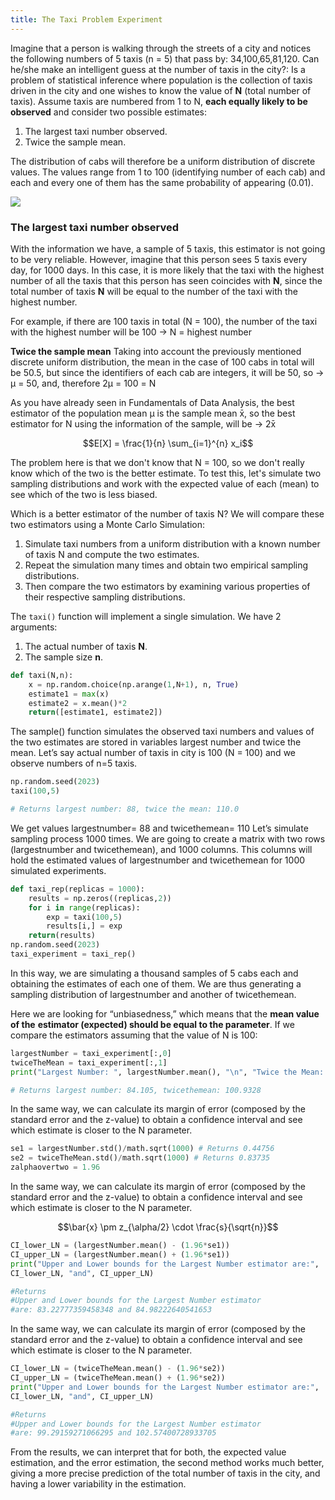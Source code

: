 ```yaml
---
title: The Taxi Problem Experiment
---
```


Imagine that a person is walking through the streets of a city and notices the
following numbers of 5 taxis (n = 5) that pass by: 34,100,65,81,120. Can he/she
make an intelligent guess at the number of taxis in the city?: Is a problem of
statistical inference where population is the collection of taxis driven in the city
and one wishes to know the value of **N** (total number of taxis).
Assume taxis are numbered from 1 to N, **each equally likely to be observed** and
consider two possible estimates:
1. The largest taxi number observed.
2. Twice the sample mean.

The distribution of cabs will therefore be a uniform distribution of discrete values. The values
range from 1 to 100 (identifying number of each cab) and each and every one of them has
the same probability of appearing (0.01).

![](../attachments/screenshot-2024-02-27-at-223826.png)

### The largest taxi number observed
With the information we have, a sample of 5 taxis, this estimator is not going to be very
reliable. However, imagine that this person sees 5 taxis every day, for 1000 days. In this
case, it is more likely that the taxi with the highest number of all the taxis that this
person has seen coincides with **N**, since the total number of taxis **N** will be equal to the
number of the taxi with the highest number.

For example, if there are 100 taxis in total (N = 100), the number of the taxi with the
highest number will be 100 → N = highest number

**Twice the sample mean**
Taking into account the previously mentioned discrete uniform
distribution, the mean in the case of 100 cabs in total will be
50.5, but since the identifiers of each cab are integers, it will be
50, so → μ = 50, and, therefore 2μ = 100 = N

As you have already seen in Fundamentals of Data Analysis, the
best estimator of the population mean μ is the sample mean x̄,
so the best estimator for N using the information of the sample,
will be → 2x̄

$$E[X] = \frac{1}{n} \sum_{i=1}^{n} x_i$$

The problem here is that we don't know that N = 100, so we don't really know which of
the two is the better estimate. To test this, let's simulate two sampling distributions and
work with the expected value of each (mean) to see which of the two is less biased.

Which is a better estimator of the number of taxis N? We will compare these two
estimators using a Monte Carlo Simulation:
1. Simulate taxi numbers from a uniform distribution with a known number of
taxis N and compute the two estimates.
2. Repeat the simulation many times and obtain two empirical sampling
distributions.
3. Then compare the two estimators by examining various properties of their
respective sampling distributions.

The `taxi()` function will implement a single simulation. We have 2 arguments:
1. The actual number of taxis **N**.
2. The sample size **n**.

```python
def taxi(N,n):
	x = np.random.choice(np.arange(1,N+1), n, True)
	estimate1 = max(x)
	estimate2 = x.mean()*2
	return([estimate1, estimate2])
```

The sample() function simulates the observed taxi numbers and values of the two estimates
are stored in variables largest number and twice the mean. Let’s say actual number of taxis in
city is 100 (N = 100) and we observe numbers of n=5 taxis.

```python
np.random.seed(2023)
taxi(100,5)

# Returns largest number: 88, twice the mean: 110.0
```

We get values largestnumber= 88 and twicethemean= 110
Let’s simulate sampling process 1000 times. We are going to create a matrix with two rows
(largestnumber and twicethemean), and 1000 columns. This columns will hold the estimated
values of largestnumber and twicethemean for 1000 simulated experiments.

```python
def taxi_rep(replicas = 1000):
	results = np.zeros((replicas,2))
	for i in range(replicas):
		exp = taxi(100,5)
		results[i,] = exp
	return(results)
np.random.seed(2023)
taxi_experiment = taxi_rep()
```

In this way, we are simulating a thousand samples of 5 cabs each and obtaining
the estimates of each one of them.
We are thus generating a sampling distribution of largestnumber and another of
twicethemean.

Here we are looking for “unbiasedness,” which means that the **mean value of the**
**estimator (expected) should be equal to the parameter**. If we compare the
estimators assuming that the value of N is 100:
```python
largestNumber = taxi_experiment[:,0]
twiceTheMean = taxi_experiment[:,1]
print("Largest Number: ", largestNumber.mean(), "\n", "Twice the Mean: ", twiceTheMean.mean())

# Returns largest number: 84.105, twicethemean: 100.9328
```

In the same way, we can calculate its margin of error (composed by the standard
error and the z-value) to obtain a confidence interval and see which estimate is
closer to the N parameter.

```python
se1 = largestNumber.std()/math.sqrt(1000) # Returns 0.44756
se2 = twiceTheMean.std()/math.sqrt(1000) # Returns 0.83735
zalphaovertwo = 1.96
```

In the same way, we can calculate its margin of error (composed by the standard
error and the z-value) to obtain a confidence interval and see which estimate is
closer to the N parameter.

$$\bar{x} \pm z_{\alpha/2} \cdot \frac{s}{\sqrt{n}}$$


```python
CI_lower_LN = (largestNumber.mean() - (1.96*se1))
CI_upper_LN = (largestNumber.mean() + (1.96*se1))
print("Upper and Lower bounds for the Largest Number estimator are:",
CI_lower_LN, "and", CI_upper_LN)

#Returns
#Upper and Lower bounds for the Largest Number estimator
#are: 83.22777359458348 and 84.98222640541653
```

In the same way, we can calculate its margin of error (composed by the standard
error and the z-value) to obtain a confidence interval and see which estimate is
closer to the N parameter.

```python
CI_lower_LN = (twiceTheMean.mean() - (1.96*se2))
CI_upper_LN = (twiceTheMean.mean() + (1.96*se2))
print("Upper and Lower bounds for the Largest Number estimator are:",
CI_lower_LN, "and", CI_upper_LN)

#Returns
#Upper and Lower bounds for the Largest Number estimator
#are: 99.29159271066295 and 102.57400728933705
```

From the results, we can interpret that for both, the expected value estimation, and
the error estimation, the second method works much better, giving a more precise
prediction of the total number of taxis in the city, and having a lower variability in
the estimation.
